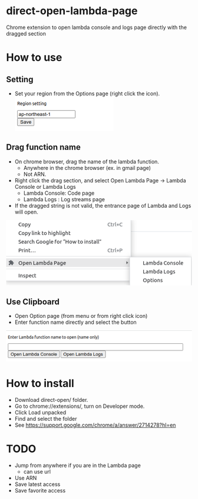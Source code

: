 # direct-open-lambda-page

Chrome extension to open lambda console and logs page directly with the dragged section

# How to use

## Setting

- Set your region from the Options page (right click the icon).
  ![](img/20230129203223.png)

## Drag function name

- On chrome browser, drag the name of the lambda function.
  - Anywhere in the chrome browser (ex. in gmail page)
  - Not ARN.
- Right click the drag section, and select Open Lambda Page -> Lambda Console or Lambda Logs
  - Lambda Console: Code page
  - Lambda Logs : Log streams page
- If the dragged string is not valid, the entrance page of Lambda and Logs will open.

![](img/20230129170105.png)

## Use Clipboard

- Open Option page (from menu or from right click icon)
- Enter function name directly and select the button

![](img/20230129203411.png)

# How to install

- Download direct-open/ folder.
- Go to chrome://extensions/, turn on Developer mode.
- Click Load unpacked
- Find and select the folder
- See https://support.google.com/chrome/a/answer/2714278?hl=en

# TODO

- Jump from anywhere if you are in the Lambda page
  - can use url
- Use ARN
- Save latest access
- Save favorite access
